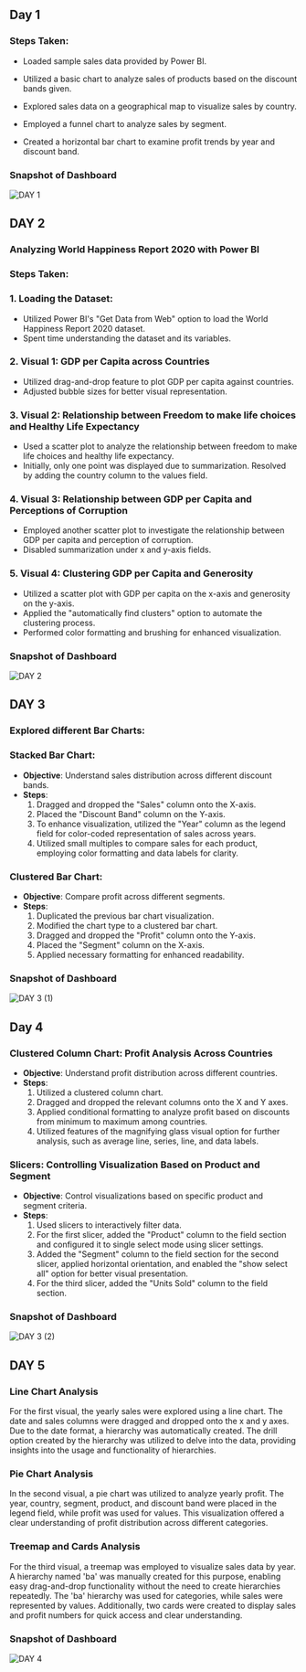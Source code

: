 ## Day 1



### Steps Taken:


   - Loaded sample sales data provided by Power BI.


   - Utilized a basic chart to analyze sales of products based on the discount bands given.
   


   - Explored sales data on a geographical map to visualize sales by country.


   - Employed a funnel chart to analyze sales by segment.


   - Created a horizontal bar chart to examine profit trends by year and discount band.





### Snapshot of Dashboard

![DAY 1](https://github.com/psahu1110/POWER-BI/assets/114385902/0dbf1b79-e5b9-4aa5-9b94-132c259182c8.jpg)


## DAY 2
### Analyzing World Happiness Report 2020 with Power BI


### Steps Taken:

### 1. Loading the Dataset:
- Utilized Power BI's "Get Data from Web" option to load the World Happiness Report 2020 dataset.
- Spent time understanding the dataset and its variables.

### 2. Visual 1: GDP per Capita across Countries
- Utilized drag-and-drop feature to plot GDP per capita against countries.
- Adjusted bubble sizes for better visual representation.

### 3. Visual 2: Relationship between Freedom to make life choices and Healthy Life Expectancy
- Used a scatter plot to analyze the relationship between freedom to make life choices and healthy life expectancy.
- Initially, only one point was displayed due to summarization. Resolved by adding the country column to the values field.

### 4. Visual 3: Relationship between GDP per Capita and Perceptions of Corruption
- Employed another scatter plot to investigate the relationship between GDP per capita and perception of corruption.
- Disabled summarization under x and y-axis fields.

### 5. Visual 4: Clustering GDP per Capita and Generosity
- Utilized a scatter plot with GDP per capita on the x-axis and generosity on the y-axis.
- Applied the "automatically find clusters" option to automate the clustering process.
- Performed color formatting and brushing for enhanced visualization.

### Snapshot of Dashboard 

![DAY 2](https://github.com/psahu1110/POWER-BI/assets/114385902/1e431430-794e-4ed7-ba7a-8f09a6af228f)


## DAY 3

### Explored different Bar Charts:
### Stacked Bar Chart:
- **Objective**: Understand sales distribution across different discount bands.
- **Steps**:
    1. Dragged and dropped the "Sales" column onto the X-axis.
    2. Placed the "Discount Band" column on the Y-axis.
    3. To enhance visualization, utilized the "Year" column as the legend field for color-coded representation of sales across years.
    4. Utilized small multiples to compare sales for each product, employing color formatting and data labels for clarity.

### Clustered Bar Chart:
- **Objective**: Compare profit across different segments.
- **Steps**:
    1. Duplicated the previous bar chart visualization.
    2. Modified the chart type to a clustered bar chart.
    3. Dragged and dropped the "Profit" column onto the Y-axis.
    4. Placed the "Segment" column on the X-axis.
    5. Applied necessary formatting for enhanced readability.

### Snapshot of Dashboard 

![DAY 3 (1)](https://github.com/psahu1110/POWER-BI/assets/114385902/7902be93-8c67-4fde-9e93-dbf91c47d58c)


## Day 4

### Clustered Column Chart: Profit Analysis Across Countries
- **Objective**: Understand profit distribution across different countries.
- **Steps**:
    1. Utilized a clustered column chart.
    2. Dragged and dropped the relevant columns onto the X and Y axes.
    3. Applied conditional formatting to analyze profit based on discounts from minimum to maximum among countries.
    4. Utilized features of the magnifying glass visual option for further analysis, such as average line, series, line, and data labels.

### Slicers: Controlling Visualization Based on Product and Segment
- **Objective**: Control visualizations based on specific product and segment criteria.
- **Steps**:
    1. Used slicers to interactively filter data.
    2. For the first slicer, added the "Product" column to the field section and configured it to single select mode using slicer settings.
    3. Added the "Segment" column to the field section for the second slicer, applied horizontal orientation, and enabled the "show select all" option for better visual presentation.
    4. For the third slicer, added the "Units Sold" column to the field section.

### Snapshot of Dashboard

![DAY 3 (2)](https://github.com/psahu1110/POWER-BI/assets/114385902/6082e233-927c-495c-bbf7-486034d9a1da)


## DAY 5


### Line Chart Analysis

For the first visual, the yearly sales were explored using a line chart. The date and sales columns were dragged and dropped onto the x and y axes. Due to the date format, a hierarchy was automatically created. The drill option created by the hierarchy was utilized to delve into the data, providing insights into the usage and functionality of hierarchies.

### Pie Chart Analysis

In the second visual, a pie chart was utilized to analyze yearly profit. The year, country, segment, product, and discount band were placed in the legend field, while profit was used for values. This visualization offered a clear understanding of profit distribution across different categories.

### Treemap and Cards Analysis

For the third visual, a treemap was employed to visualize sales data by year. A hierarchy named 'ba' was manually created for this purpose, enabling easy drag-and-drop functionality without the need to create hierarchies repeatedly. The 'ba' hierarchy was used for categories, while sales were represented by values. Additionally, two cards were created to display sales and profit numbers for quick access and clear understanding.

### Snapshot of Dashboard

![DAY 4](https://github.com/psahu1110/POWER-BI/assets/114385902/c46d23ee-2d3a-443b-86db-6912167d1bdc)
















